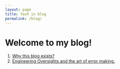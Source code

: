 ```yaml
---
layout: page
title: Yash in blog
permalink: /blog/
---
```

# Welcome to my blog!

  1.  [Why this blog exists?](/blog/post-0)
  2.  [Engineering Oversights and the art of error making.](/blog%20files/posts/post-1.md)
